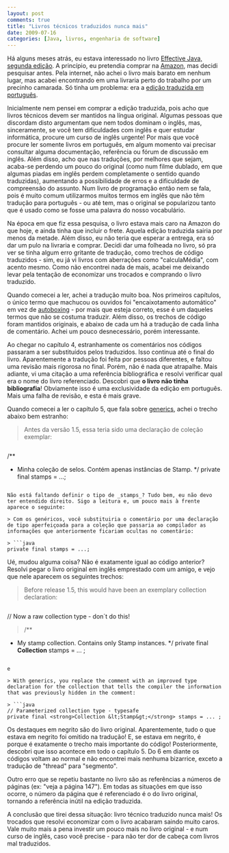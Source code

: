 ```yaml
---
layout: post
comments: true
title: "Livros técnicos traduzidos nunca mais"
date: 2009-07-16
categories: [Java, livros, engenharia de software]
---
```

Há alguns meses atrás, eu estava interessado no livro [Effective Java, segunda edição](http://java.sun.com/docs/books/effective/). A princípio, eu pretendia comprar na [Amazon](http://www.amazon.com/Effective-Java-Edition-Joshua-Bloch/dp/0321356683/ref=sr_1_1?ie=UTF8&qid=1387404215&sr=8-1&keywords=effective+java), mas decidi pesquisar antes. Pela internet, não achei o livro mais barato em nenhum lugar, mas acabei encontrando em uma livraria perto do trabalho por um precinho camarada. Só tinha um problema: era a [edição traduzida em português](http://altabooks.tempsite.ws/product_info.php?products_id=266&amp;osCsid=utme24t86q4r7au590cfrts1n4).

Inicialmente nem pensei em comprar a edição traduzida, pois acho que livros técnicos devem ser mantidos na língua original. Algumas pessoas que discordam disto argumentam que nem todos dominam o inglês, mas, sinceramente, se você tem dificuldades com inglês e quer estudar informática, procure um curso de inglês urgente! Por mais que você procure ler somente livros em português, em algum momento vai precisar consultar alguma documentação, referência ou fórum de discussão em inglês. Além disso, acho que nas traduções, por melhores que sejam, acaba-se perdendo um pouco do original (como num filme dublado, em que algumas piadas em inglês perdem completamente o sentido quando traduzidas), aumentando a possibilidade de erros e a dificuldade de compreensão do assunto. Num livro de programação então nem se fala, pois é muito comum utilizarmos muitos termos em inglês que não têm tradução para português - ou até tem, mas o original se popularizou tanto que é usado como se fosse uma palavra do nosso vocabulário.

Na época em que fiz essa pesquisa, o livro estava mais caro na Amazon do que hoje, e ainda tinha que incluir o frete. Aquela edição traduzida sairia por menos da metade. Além disso, eu não teria que esperar a entrega, era só dar um pulo na livraria e comprar. Decidi dar uma folheada no livro, só pra ver se tinha algum erro gritante de tradução, como trechos de código traduzidos - sim, eu já vi livros com aberrações como "calculaMédia", com acento mesmo. Como não encontrei nada de mais, acabei me deixando levar pela tentação de economizar uns trocados e comprando o livro traduzido.

Quando comecei a ler, achei a tradução muito boa. Nos primeiros capítulos, o único termo que machucou os ouvidos foi "encaixotamento automático" em vez de [autoboxing](http://java.sun.com/j2se/1.5.0/docs/guide/language/autoboxing.html) - por mais que esteja correto, esse é um daqueles termos que não se costuma traduzir. Além disso, os trechos de código foram mantidos originais, e abaixo de cada um há a tradução de cada linha de comentário. Achei um pouco desnecessário, porém interessante.

Ao chegar no capítulo 4, estranhamente os comentários nos códigos passaram a ser substituídos pelos traduzidos. Isso continua até o final do livro. Aparentemente a tradução foi feita por pessoas diferentes, e faltou uma revisão mais rigorosa no final. Porém, não é nada que atrapalhe. Mais adiante, vi uma citação a uma referência bibliográfica e resolvi verificar qual era o nome do livro referenciado. Descobri que **o livro não tinha bibliografia**! Obviamente isso é uma exclusividade da edição em português. Mais uma falha de revisão, e esta é mais grave.

Quando comecei a ler o capítulo 5, que fala sobre [generics](http://java.sun.com/j2se/1.5.0/docs/guide/language/generics.html), achei o trecho abaixo bem estranho:

> Antes da versão 1.5, essa teria sido uma declaração de coleção exemplar:

> ```java
/**
 * Minha coleção de selos. Contém apenas instâncias de Stamp.
 */
private final stamps = ...;
```

Não está faltando definir o tipo de _stamps_? Tudo bem, eu não devo ter entendido direito. Sigo a leitura e, um pouco mais à frente aparece o seguinte:

> Com os genéricos, você substituiria o comentário por uma declaração de tipo aperfeiçoada para a coleção que passaria ao compilador as informações que anteriormente ficariam ocultas no comentário:

> ```java
private final stamps = ...;
```

Ué, mudou alguma coisa? Não é exatamente igual ao código anterior? Resolvi pegar o livro original em inglês emprestado com um amigo, e vejo que nele aparecem os seguintes trechos:

> Before release 1.5, this would have been an exemplary collection declaration:

> ```java
// Now a raw collection type - don´t do this!

> /**
 * My stamp collection. Contains only Stamp instances.
 */
private final <strong>Collection</strong> stamps = ... ;
```

e

> With generics, you replace the comment with an improved type declaration for the collection that tells the compiler the information that was previously hidden in the comment:

> ```java
// Parameterized collection type - typesafe
private final <strong>Collection &lt;Stamp&gt;</strong> stamps = ... ;
```

Os destaques em negrito são do livro original. Aparentemente, tudo o que estava em negrito foi omitido na tradução! E, se estava em negrito, é porque é exatamente o trecho mais importante do código! Posteriormente, descobri que isso acontece em todo o capítulo 5. Do 6 em diante os códigos voltam ao normal e não encontrei mais nenhuma bizarrice, exceto a tradução de "thread" para "segmento".

Outro erro que se repetiu bastante no livro são as referências a números de páginas (ex: "veja a página 147"). Em todas as situações em que isso ocorre, o número da página que é referenciado é o do livro original, tornando a referência inútil na edição traduzida.

A conclusão que tirei dessa situação: livro técnico traduzido nunca mais! Os trocados que resolvi economizar com o livro acabaram saindo muito caros. Vale muito mais a pena investir um pouco mais no livro original - e num curso de inglês, caso você precise - para não ter dor de cabeça com livros mal traduzidos.
